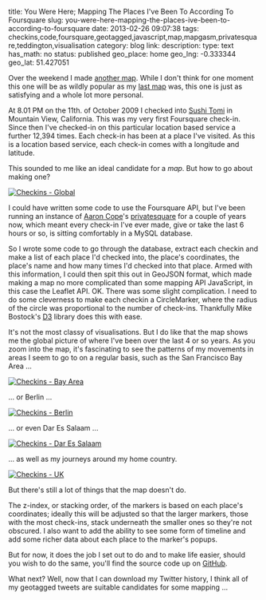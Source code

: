 title: You Were Here; Mapping The Places I've Been To According To Foursquare
slug: you-were-here-mapping-the-places-ive-been-to-according-to-foursquare
date: 2013-02-26 09:07:38
tags: checkins,code,foursquare,geotagged,javascript,map,mapgasm,privatesquare,teddington,visualisation
category: blog
link: 
description: 
type: text
has_math: no
status: published
geo_place: home
geo_lng: -0.333344
geo_lat: 51.427051

Over the weekend I made [another map](http://maps.geotastic.org/checkins/ "http://maps.geotastic.org/checkins/"). While I don't think for one moment this one will be as wildly popular as my [last map](http://maps.geotastic.org/rude/ "http://maps.geotastic.org/rude/") was, this one is just as satisfying and a whole lot more personal.


At 8.01 PM on the 11th. of October 2009 I checked into [Sushi Tomi](https://foursquare.com/v/sushi-tomi/48750fc1f964a5200f511fe3 "https://foursquare.com/v/sushi-tomi/48750fc1f964a5200f511fe3") in Mountain View, California. This was my very first Foursquare check-in. Since then I've checked-in on this particular location based service a further 12,394 times. Each check-in has been at a place I've visited. As this is a location based service, each check-in comes with a longitude and latitude.

This sounded to me like an ideal candidate for a *map*. But how to go about making one?

<!-- TEASER_END -->

[![Checkins - Global](/wp-content/uploads/2013/02/Checkins-Global-1024x741.jpg)](/wp-content/uploads/2013/02/Checkins-Global.jpg "/wp-content/uploads/2013/02/Checkins-Global.jpg")

I could have written some code to use the Foursquare API, but I've been running an instance of [Aaron Cope](http://aaronland.info/ "http://aaronland.info/")'s [privatesquare](https://github.com/straup/privatesquare "https://github.com/straup/privatesquare") for a couple of years now, which meant every check-in I've ever made, give or take the last 6 hours or so, is sitting comfortably in a MySQL database.

So I wrote some code to go through the database, extract each checkin and make a list of each place I'd checked into, the place's coordinates, the place's name and how many times I'd checked into that place. Armed with this information, I could then spit this out in GeoJSON format, which made making a map no more complicated than some mapping API JavaScript, in this case the Leaflet API. OK. There was some slight complication. I need to do some cleverness to make each checkin a CircleMarker, where the radius of the circle was proportional to the number of check-ins. Thankfully Mike Bostock's [D3](http://d3js.org/ "http://d3js.org/") library does this with ease.

It's not the most classy of visualisations. But I do like that the map shows me the global picture of where I've been over the last 4 or so years. As you zoom into the map, it's fascinating to see the patterns of my movements in areas I seem to go to on a regular basis, such as the San Francisco Bay Area ...

[![Checkins - Bay Area](/wp-content/uploads/2013/02/Checkins-Bay-Area-1024x741.jpg)](/wp-content/uploads/2013/02/Checkins-Bay-Area.jpg "/wp-content/uploads/2013/02/Checkins-Bay-Area.jpg")

... or Berlin ...

[![Checkins - Berlin](/wp-content/uploads/2013/02/Checkins-Berlin-1024x741.jpg)](/wp-content/uploads/2013/02/Checkins-Berlin.jpg "/wp-content/uploads/2013/02/Checkins-Berlin.jpg")

... or even Dar Es Salaam ...

[![Checkins - Dar Es Salaam](/wp-content/uploads/2013/02/Checkins-Dar-Es-Salaam-1024x741.jpg)](/wp-content/uploads/2013/02/Checkins-Dar-Es-Salaam.jpg "/wp-content/uploads/2013/02/Checkins-Dar-Es-Salaam.jpg")

... as well as my journeys around my home country.

[![Checkins - UK](/wp-content/uploads/2013/02/Checkins-UK-1024x741.jpg)](/wp-content/uploads/2013/02/Checkins-UK.jpg "/wp-content/uploads/2013/02/Checkins-UK.jpg")

But there's still a lot of things that the map doesn't do.

The z-index, or stacking order, of the markers is based on each place's coordinates; ideally this will be adjusted so that the larger markers, those with the most check-ins, stack underneath the smaller ones so they're not obscured. I also want to add the ability to see some form of timeline and add some richer data about each place to the marker's popups.

But for now, it does the job I set out to do and to make life easier, should you wish to do the same, you'll find the source code up on [GitHub](https://github.com/vicchi/maps.geotastic.org/tree/master/checkins "https://github.com/vicchi/maps.geotastic.org/tree/master/checkins").

What next? Well, now that I can download my Twitter history, I think all of my geotagged tweets are suitable candidates for some mapping ...





